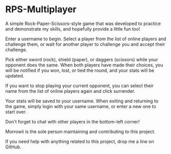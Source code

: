 # RPS-Multiplayer

A simple Rock-Paper-Scissors-style game that was developed to practice and demonstrate my skills, and hopefully provide a little fun too!

Enter a username to begin. Select a player from the list of online players and challenge them, or wait for another player to challenge you and accept their challenge.

Pick either sword (rock), shield (paper), or daggers (scissors) while your opponent does the same. When both players have made their choices, you will be notified if you won, lost, or tied the round, and your stats will be updated.

If you want to stop playing your current opponent, you can select their name from the list of online players again and click surrender.

Your stats will be saved to your username. When exiting and returning to the game, simply login with your same username, or enter a new one to start over.

Don't forget to chat with other players in the bottom-left corner!

Morrowii is the sole person maintaining and contributing to this project.

If you need help with anything related to this project, drop me a line on GitHub.